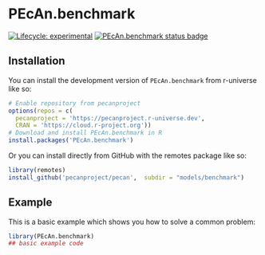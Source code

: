 
# PEcAn.benchmark

<!-- badges: start -->

[![Lifecycle: experimental](https://img.shields.io/badge/lifecycle-experimental-orange.svg)](https://lifecycle.r-lib.org/articles/stages.html#experimental)
[![PEcAn.benchmark status badge](https://pecanproject.r-universe.dev/badges/PEcAn.benchmark)](https://pecanproject.r-universe.dev/PEcAn.benchmark)

<!-- badges: end -->

## Installation

You can install the development version of `PEcAn.benchmark` from r-universe like so:

``` r
# Enable repository from pecanproject
options(repos = c(
  pecanproject = 'https://pecanproject.r-universe.dev',
  CRAN = 'https://cloud.r-project.org'))
# Download and install PEcAn.benchmark in R
install.packages('PEcAn.benchmark')
```

Or you can install directly from GitHub with the remotes package like so:

``` r
library(remotes)
install_github('pecanproject/pecan',  subdir = "models/benchmark")
```

## Example

This is a basic example which shows you how to solve a common problem:

``` r
library(PEcAn.benchmark)
## basic example code
```

